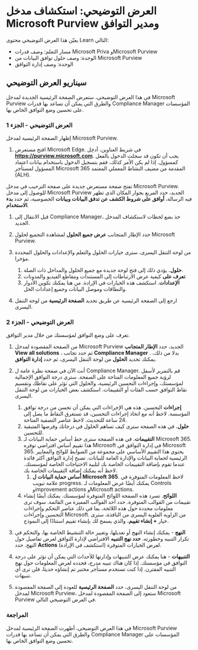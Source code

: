 <!---
---
العرض التوضيحي: العنوان: "استكشاف مدخل Microsoft Purview ومدير التوافق" مسار التعلم/الوحدة/الوحدة النمطية: "وصف قدرات Microsoft Priva وMicrosoft Purview؛ الوحدة 2: وصف حلول التوافق مع البيانات من Microsoft Purview؛ الوحدة 4: وصف إدارة التوافق
---
--->

# العرض التوضيحي: استكشاف مدخل Microsoft Purview ومدير التوافق

يعيّن هذا العرض التوضيحي محتوى Learn التالي:

- مسار التعلم: وصف قدرات Microsoft Priva وMicrosoft Purview
- الوحدة: وصف حلول توافق البيانات من Microsoft Purview
- الوحدة: وصف إدارة التوافق

## سيناريو العرض التوضيحي

في هذا العرض التوضيحي، ستعرض الصفحة الرئيسية الجديدة لمدخل Microsoft Purview والطرق التي يمكن أن تساعد بها قدرات Compliance Manager المؤسسات على تحسين وضع التوافق الخاص بها.

### العرض التوضيحي - الجزء 1

إظهار الصفحة الرئيسية لمدخل Microsoft Purview.

1. افتح مستعرض Microsoft Edge. في شريط العناوين، أدخِل **https://purview.microsoft.com**. يجب أن تكون قد سجلت الدخول بالفعل كمسؤول. إذا لم يكن الأمر كذلك، فقم بتسجيل الدخول باستخدام بيانات اعتماد المسؤول لمستأجر Microsoft 365 المقدمة من مضيف النشاط المعملي المعتمد (ALH).

تفتح صفحة مستعرض جديدة على صفحة الترحيب في مدخل Microsoft Purview.  للوصول إلى مدخل Microsoft Purview الجديد، حدد المربع بجوار المكان الذي تظهر فيه الرسالة، **أوافق على شروط الكشف عن تدفق البيانات وبيانات** الخصوصية، ثم حدد **بدء الاستخدام**.  

1. قبل الانتقال إلى Compliance Manager، خذ بضع لحظات لاستكشاف المدخل الجديد.

1. حدد الإطار المتجانب **عرض جميع الحلول** لمشاهدة التجميع لحلول Microsoft Purview.

1. من لوحة التنقل اليسرى، سترى خيارات الحلول والتعلم والإعدادات والحلول المحددة مؤخرا.
    1. **حلول.** يؤدي ذلك إلى فتح لوحة جديدة مع جميع الحلول والمداخل ذات الصلة.
    1. **تعرف على** كيفية عرض الارتباطات إلى المستندات ومقاطع الفيديو والمدونات.
    1. **الإعدادات**. استكشف هذه الخيارات في الإرادة. من هنا يمكنك تكوين الأدوار والنطاقات وموصل البيانات وجميع إعدادات الحل.

1. ارجع إلى الصفحة الرئيسية عن طريق تحديد **الصفحة الرئيسية** من لوحة التنقل اليسرى.

### العرض التوضيحي - الجزء 2

تعرف على وضع التوافق لمؤسستك من خلال مدير التوافق.

1. من الصفحة المقصودة لمدخل Microsoft Purview الجديد، حدد **الإطار المتجانب View all solutions** ، ثم حدد تجانب **Compliance Manager** . بدلا من ذلك، يمكنك تحديد **الحلول** من لوحة التنقل اليسرى، ثم حدد **إدارة التوافق**.

1. أنت الآن في صفحة نظرة عامة ل Compliance Manager. قم بالتمرير لأسفل لرؤية جميع المعلومات المتاحة على الصفحة.  سترى درجة التوافق الإجمالية لمؤسستك، وإجراءات التحسين الرئيسية، والحلول التي تؤثر على نقاطك وتقسيم نقاط التوافق حسب الفئات أو التقييمات. استكشف بعض الخيارات من لوحة التنقل اليسرى.
    1. **إجراءات** التحسين.  هذه هي الإجراءات التي يمكن أن تحسن من درجة توافق المؤسسة. لاحظ أنه مع اتخاذ إجراءات التحسين، قد تستغرق النقاط ما يصل إلى 24 ساعة للتحديث.  لاحظ عناصر التصفية المتاحة.
    1. **حلول.** في هذه الصفحة سترى كيف تساهم الحلول في درجاتك وفرصها المتبقية للتحسين.
    1. **التقييمات**. في هذه الصفحة سترى خط أساس حماية البيانات لـ Microsoft 365.  هذا تقييم أساس افتراضي توفره Microsoft في إدارة التوافق في Microsoft 365.  يحتوي هذا التقييم الأساسي على مجموعة من الضوابط للوائح والمعايير الرئيسية لحماية البيانات والإدارة العامة للبيانات. تصبح إدارة التوافق أكثر فائدة عندما تقوم بإضافة التقييمات الخاصة بك لتلبية الاحتياجات الخاصة لمؤسستك.  لاحظ أنه يمكنك إضافة التقييمات الخاصة بك.
        1. **أساس حماية البيانات ل Microsoft 365**.  لاحظ المعلومات المتوفرة في علامة تبويب progress.  يمكنك أيضًا عرض المعلومات لـ Controls وimprovement actions وMicrosoft actions.  
    1. **اللوائح**.  تسرد هذه الصفحة اللوائح المتوفرة لمؤسستك. يمكنك أيضًا إنشاء تقييمات من القوالب المتوفرة.  حدد أحد القوالب المميزة من القائمة.  سوف ترى معلومات محددة حول هذه اللائحة، بما في ذلك عناصر التحكم وإجراءات التحسين وإجراءات Microsoft.  من الزاوية العلوية اليسرى من النافذة، سترى خيار **+ إنشاء تقييم**، والذي يسمح لك بإنشاء تقييم استنادًا إلى النموذج.
1. **النهج** - يمكنك إنشاء النهج أو تعديلها، وتغيير حالة التنشيط الخاصة بها، والتحكم في تكرار التنبيه وخطورته. **حدد نهج التنبيه** الافتراضي لإدارة التوافق لعرض تفاصيل حول النهج.  حدد **Actions** لعرض الخيارات المتوفرة (استكشف في الإرادة).
1. **التنبيهات** - هنا يمكنك عرض التنبيهات وإدارتها للأحداث التي يمكن أن تؤثر على درجة التوافق في مؤسستك.  إذا كان هناك تنبيه مدرج، فحدده لعرض المعلومات حول نهج التنبيه المقترن. إذا كنت تستخدم مستأجر مختبر تم إنشاؤه حديثا، فلن ترى أي تنبيهات.

1. من لوحة التنقل اليسرى، حدد **الصفحة الرئيسية** للعودة إلى الصفحة المقصودة لمدخل Microsoft Purview، ستعود إلى الصفحة المقصودة لمدخل Microsoft Purview في العرض التوضيحي التالي.

### المراجعة

في هذا العرض التوضيحي، أظهرت الصفحة الرئيسية لمدخل Microsoft Purview والطرق التي يمكن أن تساعد بها قدرات Compliance Manager المؤسسات على تحسين وضع التوافق الخاص بها.
